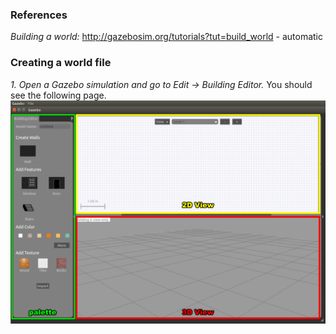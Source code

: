 ### References
*Building a world:* http://gazebosim.org/tutorials?tut=build_world - automatic 

### Creating a world file
*1. Open a Gazebo simulation and go to Edit -> Building Editor.* You should see the following page.
![p1](/images/p1.png)
